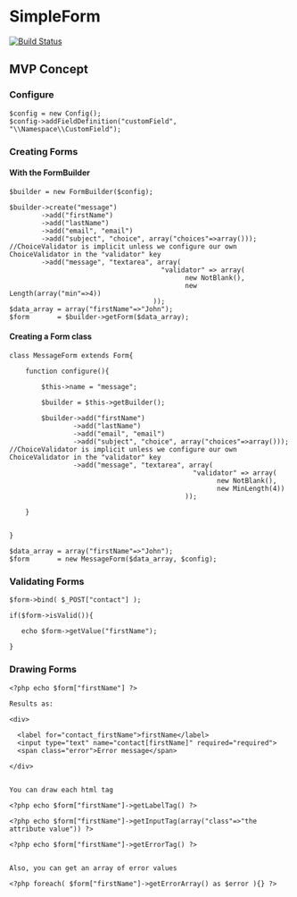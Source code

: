 SimpleForm
==========
[![Build Status](https://travis-ci.org/asiermarques/SimpleForm.svg?branch=master)](https://travis-ci.org/asiermarques/SimpleForm)



## MVP Concept

### Configure

    $config = new Config();
    $config->addFieldDefinition("customField", "\\Namespace\\CustomField");


### Creating Forms


#### With the FormBuilder

    $builder = new FormBuilder($config);

    $builder->create("message")
            ->add("firstName")
            ->add("lastName")
            ->add("email", "email")
            ->add("subject", "choice", array("choices"=>array())); //ChoiceValidator is implicit unless we configure our own ChoiceValidator in the "validator" key
            ->add("message", "textarea", array( 
                                          "validator" => array(
                                                new NotBlank(), 
                                                new Length(array("min"=>4))
                                        ));
    $data_array = array("firstName"=>"John");
    $form       = $builder->getForm($data_array);


#### Creating a Form class


    class MessageForm extends Form{

        function configure(){

            $this->name = "message";

            $builder = $this->getBuilder();

            $builder->add("firstName")
                    ->add("lastName")
                    ->add("email", "email")
                    ->add("subject", "choice", array("choices"=>array())); //ChoiceValidator is implicit unless we configure our own ChoiceValidator in the "validator" key
                    ->add("message", "textarea", array(
                                                  "validator" => array(
                                                        new NotBlank(),
                                                        new MinLength(4))
                                                ));

        }


    }

    $data_array = array("firstName"=>"John");
    $form       = new MessageForm($data_array, $config);
        
        
### Validating Forms

    $form->bind( $_POST["contact"] );
    
    if($form->isValid()){
    
       echo $form->getValue("firstName");
    
    }
    
    
### Drawing Forms

    <?php echo $form["firstName"] ?>
    
    Results as:
    
    <div>
      
      <label for="contact_firstName">firstName</label>
      <input type="text" name="contact[firstName]" required="required">
      <span class="error">Error message</span>
    
    </div>
    
    
    You can draw each html tag
    
    <?php echo $form["firstName"]->getLabelTag() ?>
    
    <?php echo $form["firstName"]->getInputTag(array("class"=>"the attribute value")) ?>
    
    <?php echo $form["firstName"]->getErrorTag() ?>
    
    
    Also, you can get an array of error values
    
    <?php foreach( $form["firstName"]->getErrorArray() as $error ){} ?>
    
    
    
    
    
    
    
